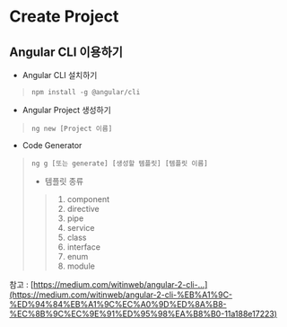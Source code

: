 # Create Project

## Angular CLI 이용하기

* Angular CLI 설치하기
> ~~~
> npm install -g @angular/cli
> ~~~

* Angular Project 생성하기
> ~~~
> ng new [Project 이름]
> ~~~

* Code Generator
> ~~~
> ng g [또는 generate] [생성할 템플릿] [템플릿 이름] 
> ~~~
> * 템플릿 종류  
>> 
>> 1. component  
>> 2. directive
>> 3. pipe
>> 4. service  
>> 5. class
>> 6. interface
>> 7. enum
>> 8. module
>> 


참고 : [https://medium.com/witinweb/angular-2-cli-...](https://medium.com/witinweb/angular-2-cli-%EB%A1%9C-%ED%94%84%EB%A1%9C%EC%A0%9D%ED%8A%B8-%EC%8B%9C%EC%9E%91%ED%95%98%EA%B8%B0-11a188e17223)
